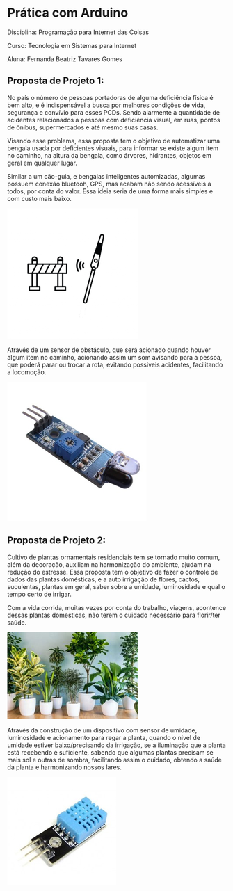 # Prática com Arduino
Disciplina: Programação para Internet das Coisas

Curso: Tecnologia em Sistemas para Internet

Aluna: Fernanda Beatriz Tavares Gomes

## Proposta de Projeto 1: 
No país o número de pessoas portadoras de alguma deficiência física é bem alto, e é indispensável a busca por melhores condições de vida, segurança e convívio para esses PCDs. Sendo alarmente a quantidade de acidentes relacionados a pessoas com deficiência visual, em ruas, pontos de ônibus, supermercados e até mesmo suas casas.

Visando esse problema, essa proposta tem o objetivo de automatizar uma bengala usada por deficientes visuais, para informar se existe algum item no caminho, na altura da bengala, como árvores, hidrantes, objetos em geral em qualquer lugar.

Similar a um cão-guia, e bengalas inteligentes automizadas, algumas possuem conexão bluetooh, GPS, mas acabam não sendo acessíveis a todos, por conta do valor. Essa ideia seria de uma forma mais simples e com custo mais baixo.

![Bengala com o sensor](bengalasensor.png)

Através de um sensor de obstáculo, que será acionado quando houver algum item no caminho, acionando assim um som avisando para a pessoa, que poderá parar ou trocar a rota, evitando possiveis acidentes, facilitando a locomoção.

![Sensor de Obstaculos](sensorObstaculo.png)


## Proposta de Projeto 2:

Cultivo de plantas ornamentais residenciais tem se tornado muito comum, além da decoração, auxiliam na harmonização do ambiente, ajudam na redução do estresse. Essa proposta tem o objetivo de fazer o controle de dados das plantas domésticas, e a auto irrigação de flores, cactos, suculentas, plantas em geral, saber sobre a umidade, luminosidade e qual o tempo certo de irrigar.

Com a vida corrida, muitas vezes por conta do trabalho, viagens, acontence dessas plantas domesticas, não terem o cuidado necessário para florir/ter saúde.

![Visão Geral](plantas.jpg)

Através da construção de um dispositivo com sensor de umidade, luminosidade e acionamento para regar a planta, quando o nivel de umidade estiver baixo/precisando da irrigação, se a iluminação que a planta está recebendo é suficiente, sabendo que algumas plantas precisam se mais sol e outras de sombra, facilitando assim o cuidado, obtendo a saúde da planta e harmonizando nossos lares.

![Visão Geral](sensorumidade.jpg)






